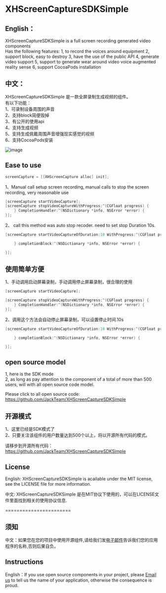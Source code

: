 XHScreenCaptureSDKSimple
========================

## English：    
XHScreenCaptureSDKSimple is a full screen recording generated video components    
Has the following features:
1, to record the voices around equipment
2, support block, easy to destroy
3, have the use of the public API
4, generate video support
5, support to generate wear around video voice augmented reality sense
6, support CocoaPods installation

## 中文：   
XHScreenCaptureSDKSimple 是一款全屏录制生成视频的组件。     
有以下功能：     
1、可录制设备周围的声音     
2、支持block简便毁掉      
3、有公开的使用api       
4、支持生成视频      
5、支持生成佩戴周围声音增强现实感觉的视频      
6、支持CocoaPods安装


![image](https://github.com/JackTeam/XHScreenCaptureSDKSimple/raw/master/Screenshots/XHScreenCaptureSDKSimple.gif)

## Ease to use
``` objective-c   
screenCapture = [[XHScreenCapture alloc] init];
```
1、Manual call setup screen recording, manual calls to stop the screen recording, very reasonable use     
``` objective-c   
[screenCapture startVideoCapture];   
[screenCapture stopVideoCaptureWithProgress:^(CGFloat progress) {
    } CompletionHandler:^(NSDictionary *info, NSError *error) {
}]; 
```    

2、 call this method was auto stop recoder.     need to set stop Duration 10s.
``` objective-c    
[screenCapture startVideoCaptureOfDuration:10 WithProgress:^(CGFloat progress) {

    } completionBlock:^(NSDictionary *info, NSError *error) {

}]; 
```


## 使用简单方便
1、手动调用启动屏幕录制，手动调用停止屏幕录制，很合理的使用
``` objective-c    
[screenCapture startVideoCapture];       
```
``` objective-c
[screenCapture stopVideoCaptureWithProgress:^(CGFloat progress) {
    } CompletionHandler:^(NSDictionary *info, NSError *error) {
}];
```

2、调用这个方法会自动停止屏幕录制，可以设置停止时间.10s
``` objective-c
[screenCapture startVideoCaptureOfDuration:10 WithProgress:^(CGFloat progress) {

    } completionBlock:^(NSDictionary *info, NSError *error) {

}];       
```     

## open source model
1, here is the SDK mode    
2, as long as pay attention to the component of a total of more than 500 users, will with all open source code model.   

Please click to all open source code: https://github.com/JackTeam/XHScreenCaptureSDKSimple     

    
## 开源模式
1、这里已经是SDK模式了     
2、只要关注该组件的用户数量达到500个以上，将以开源所有代码的模式。    

请移步到开源所有代码：https://github.com/JackTeam/XHScreenCaptureSDKSimple   


## License

English: XHScreenCaptureSDKSimple is acailable under the MIT license, see the LICENSE file for more information.     

中文: XHScreenCaptureSDKSimple 是在MIT协议下使用的，可以在LICENSE文件里面找到相关的使用协议信息.     


=======================
## 须知       
中文：如果您在您的项目中使用开源组件,请给我们发[电子邮件](mailto:xhzengAIB@gmail.com?subject=From%20GitHub%20XHScreenCaptureSDKSimple)告诉我们您的应用程序的名称,否则后果自负。         

## Instructions
         
English：If you use open source components in your project, please [Email us](mailto:xhzengAIB@gmail.com?subject=From%20GitHub%20XHScreenCaptureSDKSimple) to tell us the name of your application, otherwise the consequence is proud.

